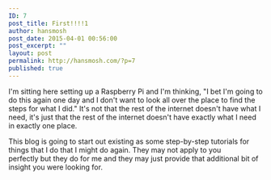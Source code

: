 ```yaml
---
ID: 7
post_title: First!!!!1
author: hansmosh
post_date: 2015-04-01 00:56:00
post_excerpt: ""
layout: post
permalink: http://hansmosh.com/?p=7
published: true
---
```

I'm sitting here setting up a Raspberry Pi and I'm thinking, "I bet I'm going to do this again one day and I don't want to look all over the place to find the steps for what I did." It's not that the rest of the internet doesn't have what I need, it's just that the rest of the internet doesn't have exactly what I need in exactly one place.

This blog is going to start out existing as some step-by-step tutorials for things that I do that I might do again. They may not apply to you perfectly but they do for me and they may just provide that additional bit of insight you were looking for.
